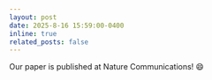 ```yaml
---
layout: post
date: 2025-8-16 15:59:00-0400
inline: true
related_posts: false
---
```


Our paper is published at Nature Communications! :smile:
